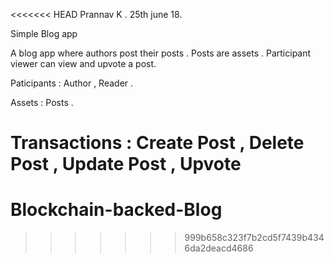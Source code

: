 <<<<<<< HEAD
Prannav K . 25th june 18.

Simple Blog app

A blog app where authors post their posts . Posts are assets . Participant viewer can view and upvote a post.

Paticipants : Author , Reader .

Assets : Posts .

Transactions : Create Post , Delete Post , Update Post , Upvote 
=======
# Blockchain-backed-Blog
>>>>>>> 999b658c323f7b2cd5f7439b4346da2deacd4686
